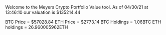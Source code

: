 Welcome to the Meyers Crypto Portfolio Value tool. 
As of 04/30/21 at 13:46:10 our valuation is $135214.44 

BTC Price = $57028.84
 ETH Price = $2773.14
BTC Holdings = 1.06BTC
 ETH holdings = 26.960005962ETH 
